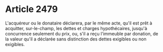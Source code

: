 # Article 2479

L'acquéreur ou le donataire déclarera, par le même acte, qu'il est prêt à acquitter, sur-le-champ, les dettes et charges hypothécaires, jusqu'à concurrence seulement du prix, ou, s'il a reçu l'immeuble par donation, de la valeur qu'il a déclarée sans distinction des dettes exigibles ou non exigibles.